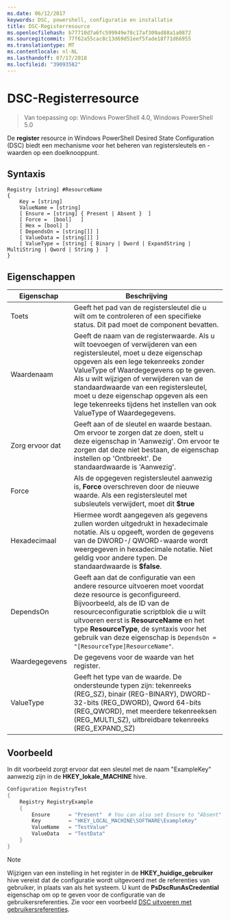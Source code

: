 ```yaml
---
ms.date: 06/12/2017
keywords: DSC, powershell, configuratie en installatie
title: DSC-Registerresource
ms.openlocfilehash: b77710d7a6fc599949e78c17af309ad88a1a0872
ms.sourcegitcommit: 77f62a55cac8c13d69d51eef5fade18f71d66955
ms.translationtype: MT
ms.contentlocale: nl-NL
ms.lasthandoff: 07/17/2018
ms.locfileid: "39093582"
---
```

# <a name="dsc-registry-resource"></a>DSC-Registerresource

> Van toepassing op: Windows PowerShell 4.0, Windows PowerShell 5.0

De **register** resource in Windows PowerShell Desired State Configuration (DSC) biedt een mechanisme voor het beheren van registersleutels en -waarden op een doelknooppunt.

## <a name="syntax"></a>Syntaxis

```
Registry [string] #ResourceName
{
    Key = [string]
    ValueName = [string]
    [ Ensure = [string] { Present | Absent }  ]
    [ Force =  [bool]   ]
    [ Hex = [bool] ]
    [ DependsOn = [string[]] ]
    [ ValueData = [string[]] ]
    [ ValueType = [string] { Binary | Dword | ExpandString | MultiString | Qword | String }  ]
}
```

## <a name="properties"></a>Eigenschappen

|  Eigenschap  |  Beschrijving   |
|---|---|
| Toets| Geeft het pad van de registersleutel die u wilt om te controleren of een specifieke status. Dit pad moet de component bevatten.|
| Waardenaam| Geeft de naam van de registerwaarde. Als u wilt toevoegen of verwijderen van een registersleutel, moet u deze eigenschap opgeven als een lege tekenreeks zonder ValueType of Waardegegevens op te geven. Als u wilt wijzigen of verwijderen van de standaardwaarde van een registersleutel, moet u deze eigenschap opgeven als een lege tekenreeks tijdens het instellen van ook ValueType of Waardegegevens.|
| Zorg ervoor dat| Geeft aan of de sleutel en waarde bestaan. Om ervoor te zorgen dat ze doen, stelt u deze eigenschap in 'Aanwezig'. Om ervoor te zorgen dat deze niet bestaan, de eigenschap instellen op 'Ontbreekt'. De standaardwaarde is 'Aanwezig'.|
| Force| Als de opgegeven registersleutel aanwezig is, **Force** overschreven door de nieuwe waarde. Als een registersleutel met subsleutels verwijdert, moet dit **$true** |
| Hexadecimaal| Hiermee wordt aangegeven als gegevens zullen worden uitgedrukt in hexadecimale notatie. Als u opgeeft, worden de gegevens van de DWORD-/ QWORD-waarde wordt weergegeven in hexadecimale notatie. Niet geldig voor andere typen. De standaardwaarde is **$false**.|
| DependsOn| Geeft aan dat de configuratie van een andere resource uitvoeren moet voordat deze resource is geconfigureerd. Bijvoorbeeld, als de ID van de resourceconfiguratie scriptblok die u wilt uitvoeren eerst is **ResourceName** en het type **ResourceType**, de syntaxis voor het gebruik van deze eigenschap is `DependsOn = "[ResourceType]ResourceName"`.|
| Waardegegevens| De gegevens voor de waarde van het register.|
| ValueType| Geeft het type van de waarde. De ondersteunde typen zijn: tekenreeks (REG_SZ), binair (REG-BINARY), DWORD-32-bits (REG_DWORD), Qword 64-bits (REG_QWORD), met meerdere tekenreeksen (REG_MULTI_SZ), uitbreidbare tekenreeks (REG_EXPAND_SZ) |

## <a name="example"></a>Voorbeeld

In dit voorbeeld zorgt ervoor dat een sleutel met de naam "ExampleKey" aanwezig zijn in de **HKEY\_lokale\_MACHINE** hive.

```powershell
Configuration RegistryTest
{
    Registry RegistryExample
    {
        Ensure      = "Present"  # You can also set Ensure to "Absent"
        Key         = "HKEY_LOCAL_MACHINE\SOFTWARE\ExampleKey"
        ValueName   = "TestValue"
        ValueData   = "TestData"
    }
}
```

> [!NOTE]
> Wijzigen van een instelling in het register in de **HKEY\_huidige\_gebruiker** hive vereist dat de configuratie wordt uitgevoerd met de referenties van gebruiker, in plaats van als het systeem. U kunt de **PsDscRunAsCredential** eigenschap om op te geven voor de configuratie van de gebruikersreferenties. Zie voor een voorbeeld [DSC uitvoeren met gebruikersreferenties](runAsUser.md).